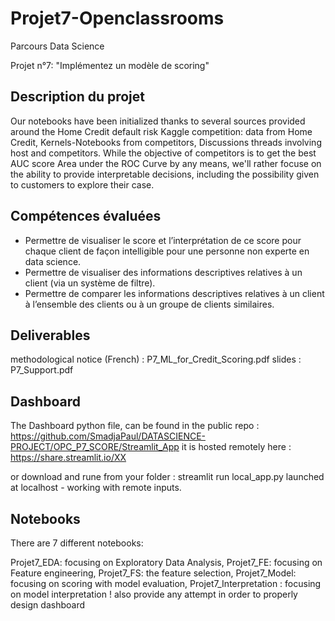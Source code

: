 # Projet7-Openclassrooms
Parcours Data Science

Projet n°7: "Implémentez un modèle de scoring"

## Description du projet
Our notebooks have been initialized thanks to several sources provided around the Home Credit default risk Kaggle competition: data from Home Credit, Kernels-Notebooks from competitors, Discussions threads involving host and competitors. While the objective of competitors is to get the best AUC score Area under the ROC Curve by any means, we'll rather focuse on the ability to provide interpretable decisions, including the possibility given to customers to explore their case.

## Compétences évaluées
* Permettre de visualiser le score et l’interprétation de ce score pour chaque client de façon intelligible pour une personne non experte en data science.
* Permettre de visualiser des informations descriptives relatives à un client (via un système de filtre).
* Permettre de comparer les informations descriptives relatives à un client à l’ensemble des clients ou à un groupe de clients similaires.

## Deliverables
methodological notice (French) : P7_ML_for_Credit_Scoring.pdf slides : P7_Support.pdf

## Dashboard
The Dashboard python file, can be found in the public repo : https://github.com/SmadjaPaul/DATASCIENCE-PROJECT/OPC_P7_SCORE/Streamlit_App it is hosted remotely here : https://share.streamlit.io/XX


or download and rune from your folder : streamlit run local_app.py launched at localhost - working with remote inputs.

## Notebooks
There are 7 different notebooks:

Projet7_EDA: focusing on Exploratory Data Analysis,
Projet7_FE: focusing on Feature engineering,
Projet7_FS: the feature selection,
Projet7_Model: focusing on scoring with model evaluation,
Projet7_Interpretation : focusing on model interpretation ! also provide any attempt in order to properly design dashboard
